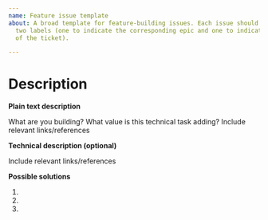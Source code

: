 ```yaml
---
name: Feature issue template
about: A broad template for feature-building issues. Each issue should have at least
  two labels (one to indicate the corresponding epic and one to indicate the nature
  of the ticket).

---
```


# Description

**Plain text description**

What are you building? What value is this technical task adding? Include relevant links/references

**Technical description (optional)**

Include relevant links/references

**Possible solutions**

1.
2.
3.
